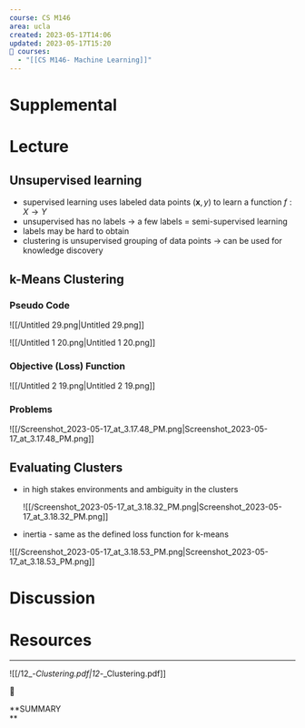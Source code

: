 ```yaml
---
course: CS M146
area: ucla
created: 2023-05-17T14:06
updated: 2023-05-17T15:20
📕 courses:
  - "[[CS M146- Machine Learning]]"
---
```

# Supplemental

# Lecture

## Unsupervised learning

- supervised learning uses labeled data points $(\bm x,y)$﻿ to learn a function $f:X\to Y$﻿
- unsupervised has no labels → a few labels = semi-supervised learning
- labels may be hard to obtain
- clustering is unsupervised grouping of data points → can be used for knowledge discovery

## k-Means Clustering

### Pseudo Code

![[/Untitled 29.png|Untitled 29.png]]

![[/Untitled 1 20.png|Untitled 1 20.png]]

### Objective (Loss) Function

![[/Untitled 2 19.png|Untitled 2 19.png]]

### Problems

![[/Screenshot_2023-05-17_at_3.17.48_PM.png|Screenshot_2023-05-17_at_3.17.48_PM.png]]

  

## Evaluating Clusters

- in high stakes environments and ambiguity in the clusters
    
    ![[/Screenshot_2023-05-17_at_3.18.32_PM.png|Screenshot_2023-05-17_at_3.18.32_PM.png]]
    
- inertia - same as the defined loss function for k-means

![[/Screenshot_2023-05-17_at_3.18.53_PM.png|Screenshot_2023-05-17_at_3.18.53_PM.png]]

# Discussion

# Resources

---

![[/12_-_Clustering.pdf|12_-_Clustering.pdf]]

  

📌

**SUMMARY  
**